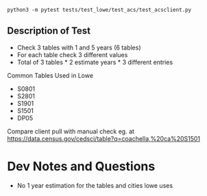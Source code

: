 `python3 -m pytest tests/test_lowe/test_acs/test_acsclient.py`

## Description of Test

- Check 3 tables with 1 and 5 years (6 tables)
- For each table check 3 different values
- Total of 3 tables * 2 estimate years * 3 different entries

Common Tables Used in Lowe
- S0801
- S2801
- S1901
- S1501
- DP05

Compare client pull with manual check eg. at https://data.census.gov/cedsci/table?q=coachella,%20ca%20S1501 

# Dev Notes and Questions
- No 1 year estimation for the tables and cities lowe uses